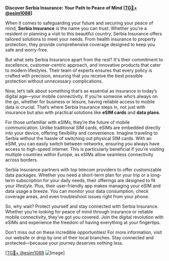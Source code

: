 **Discover Serbia Insurance: Your Path to Peace of Mind [[TG💪+ @esim1088](https://t.me/s/esim1088)]**

When it comes to safeguarding your future and securing your peace of mind, **Serbia Insurance** is the name you can trust. Whether you're a resident or planning a visit to this beautiful country, Serbia Insurance offers tailored solutions to meet your needs. From health insurance to property protection, they provide comprehensive coverage designed to keep you safe and worry-free.

But what sets Serbia Insurance apart from the rest? It's their commitment to excellence, customer-centric approach, and innovative products that cater to modern lifestyles. Their team of experts ensures that every policy is crafted with precision, ensuring that you receive the best possible protection without unnecessary complications.

Now, let’s talk about something that’s as essential as insurance in today’s digital age—your mobile connectivity. If you’re someone who’s always on the go, whether for business or leisure, having reliable access to mobile data is crucial. That’s where Serbia Insurance steps in, not just with insurance but also with practical solutions like **eSIM cards** and **data plans**.

For those unfamiliar with eSIMs, they’re the future of mobile communication. Unlike traditional SIM cards, eSIMs are embedded directly into your device, offering flexibility and convenience. Imagine traveling to Serbia without the hassle of switching out physical SIM cards. With an eSIM, you can easily switch between networks, ensuring you always have access to high-speed internet. This is particularly beneficial if you’re visiting multiple countries within Europe, as eSIMs allow seamless connectivity across borders.

Serbia Insurance partners with top telecom providers to offer customizable data packages. Whether you need a short-term plan for your trip or a long-term subscription for your daily needs, their offerings are designed to fit your lifestyle. Plus, their user-friendly app makes managing your eSIM and data usage a breeze. You can monitor your data consumption, check coverage areas, and even troubleshoot issues right from your phone.

So, why wait? Protect yourself and stay connected with Serbia Insurance. Whether you’re looking for peace of mind through insurance or reliable mobile connectivity, they’ve got you covered. Join the digital revolution with eSIMs and experience the freedom of having everything at your fingertips.

Don’t miss out on these incredible opportunities! For more information, visit our website or drop by one of their local branches. Stay connected and protected—because your journey deserves nothing less.

[[TG💪+ @esim1088](https://t.me/s/esim1088) ![Image](https://i.postimg.cc/Y0z9fWf4/image.png)]